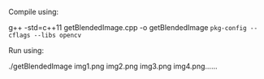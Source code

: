 Compile using:

g++ -std=c++11 getBlendedImage.cpp -o getBlendedImage `pkg-config --cflags --libs opencv`

Run using:

./getBlendedImage img1.png img2.png img3.png img4.png......